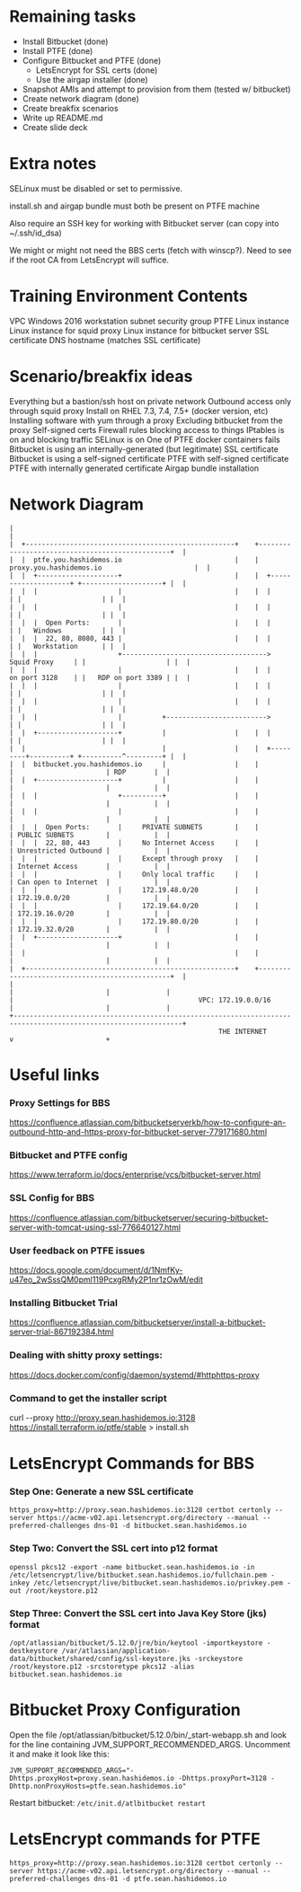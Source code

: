 Remaining tasks
==========================
* Install Bitbucket (done)
* Install PTFE (done)
* Configure Bitbucket and PTFE (done)
  + LetsEncrypt for SSL certs (done)
  + Use the airgap installer (done)
* Snapshot AMIs and attempt to provision from them (tested w/ bitbucket)
* Create network diagram (done)
* Create breakfix scenarios
* Write up README.md
* Create slide deck

Extra notes
==========================
SELinux must be disabled or set to permissive.

install.sh and airgap bundle must both be present on PTFE machine

Also require an SSH key for working with Bitbucket server (can copy into ~/.ssh/id_dsa)

We might or might not need the BBS certs (fetch with winscp?).  Need to see if the root CA from LetsEncrypt will suffice.







Training Environment Contents
==========================
VPC
Windows 2016 workstation
subnet
security group
PTFE Linux instance
Linux instance for squid proxy
Linux instance for bitbucket server
SSL certificate
DNS hostname (matches SSL certificate)

Scenario/breakfix ideas
==========================
Everything but a bastion/ssh host on private network
Outbound access only through squid proxy
Install on RHEL 7.3, 7.4, 7.5+  (docker version, etc)
Installing software with yum through a proxy
Excluding bitbucket from the proxy
Self-signed certs
Firewall rules blocking access to things
IPtables is on and blocking traffic
SELinux is on
One of PTFE docker containers fails
Bitbucket is using an internally-generated (but legitimate) SSL certificate
Bitbucket is using a self-signed certificate
PTFE with self-signed certificate
PTFE with internally generated certificate
Airgap bundle installation

Network Diagram
==========================

```+----------------------------------------------------------------------------------------------------------------+
|                                                                                                                |
|  +----------------------------------------------------+    +------------------------------------------------+  |
|  |  ptfe.you.hashidemos.io                            |    |  proxy.you.hashidemos.io                       |  |
|  |  +--------------------+                            |    |  +--------------------+ +--------------------+ |  |
|  |  |                    |                            |    |  |                    | |                    | |  |
|  |  |                    |                            |    |  |                    | |                    | |  |
|  |  |  Open Ports:       |                            |    |  |                    | |   Windows          | |  |
|  |  |  22, 80, 8080, 443 |                            |    |  |                    | |   Workstation      | |  |
|  |  |                    +------------------------------------>    Squid Proxy     | |                    | |  |
|  |  |                    |                            |    |  |    on port 3128    | |   RDP on port 3389 | |  |
|  |  |                    |                            |    |  |                    | |                    | |  |
|  |  |                    |                            |    |  |                    | |                    | |  |
|  |  |                    |          +------------------------->                    | |                    | |  |
|  |  +--------------------+          |                 |    |  |                    | |                    | |  |
|  |                                  |                 |    |  +---------+----------+ +----------^---------+ |  |
|  |  bitbucket.you.hashidemos.io     |                 |    |            |                       | RDP       |  |
|  |  +--------------------+          |                 |    |            |                       |           |  |
|  |  |                    +----------+                 |    |            |                       |           |  |
|  |  |                    |                            |    |            |                       |           |  |
|  |  |  Open Ports:       |     PRIVATE SUBNETS        |    |            | PUBLIC SUBNETS        |           |  |
|  |  |  22, 80, 443       |     No Internet Access     |    |            | Unrestricted Outbound |           |  |
|  |  |                    |     Except through proxy   |    |            | Internet Access       |           |  |
|  |  |                    |     Only local traffic     |    |            | Can open to Internet  |           |  |
|  |  |                    |     172.19.48.0/20         |    |            | 172.19.0.0/20         |           |  |
|  |  |                    |     172.19.64.0/20         |    |            | 172.19.16.0/20        |           |  |
|  |  |                    |     172.19.80.0/20         |    |            | 172.19.32.0/20        |           |  |
|  |  +--------------------+                            |    |            |                       |           |  |
|  |                                                    |    |            |                       |           |  |
|  +----------------------------------------------------+    +------------------------------------------------+  |
|                                                                         |                       |              |
|                                              VPC: 172.19.0.0/16         |                       |              |
+----------------------------------------------------------------------------------------------------------------+
                                                    THE INTERNET          v                       +
```

Useful links
==========================

### Proxy Settings for BBS
https://confluence.atlassian.com/bitbucketserverkb/how-to-configure-an-outbound-http-and-https-proxy-for-bitbucket-server-779171680.html

### Bitbucket and PTFE config
https://www.terraform.io/docs/enterprise/vcs/bitbucket-server.html

### SSL Config for BBS
https://confluence.atlassian.com/bitbucketserver/securing-bitbucket-server-with-tomcat-using-ssl-776640127.html

### User feedback on PTFE issues
https://docs.google.com/document/d/1NmfKy-u47eo_2wSssQM0pml119PcxgRMy2P1nr1zOwM/edit

### Installing Bitbucket Trial
https://confluence.atlassian.com/bitbucketserver/install-a-bitbucket-server-trial-867192384.html

### Dealing with shitty proxy settings:
https://docs.docker.com/config/daemon/systemd/#httphttps-proxy

### Command to get the installer script
curl --proxy http://proxy.sean.hashidemos.io:3128 https://install.terraform.io/ptfe/stable > install.sh

LetsEncrypt Commands for BBS
==========================
### Step One: Generate a new SSL certificate
`https_proxy=http://proxy.sean.hashidemos.io:3128 certbot certonly --server https://acme-v02.api.letsencrypt.org/directory --manual --preferred-challenges dns-01 -d bitbucket.sean.hashidemos.io`

### Step Two: Convert the SSL cert into p12 format
`openssl pkcs12 -export -name bitbucket.sean.hashidemos.io -in /etc/letsencrypt/live/bitbucket.sean.hashidemos.io/fullchain.pem -inkey /etc/letsencrypt/live/bitbucket.sean.hashidemos.io/privkey.pem -out /root/keystore.p12`

### Step Three: Convert the SSL cert into Java Key Store (jks) format
`/opt/atlassian/bitbucket/5.12.0/jre/bin/keytool -importkeystore -destkeystore /var/atlassian/application-data/bitbucket/shared/config/ssl-keystore.jks -srckeystore /root/keystore.p12 -srcstoretype pkcs12 -alias bitbucket.sean.hashidemos.io`

Bitbucket Proxy Configuration
==========================
Open the file /opt/atlassian/bitbucket/5.12.0/bin/_start-webapp.sh and look for the 
line containing JVM_SUPPORT_RECOMMENDED_ARGS.  Uncomment it and make it look like this:

`JVM_SUPPORT_RECOMMENDED_ARGS="-Dhttps.proxyHost=proxy.sean.hashidemos.io -Dhttps.proxyPort=3128 -Dhttp.nonProxyHosts=ptfe.sean.hashidemos.io"`

Restart bitbucket:
`/etc/init.d/atlbitbucket restart`

LetsEncrypt commands for PTFE
==========================
`https_proxy=http://proxy.sean.hashidemos.io:3128 certbot certonly --server https://acme-v02.api.letsencrypt.org/directory --manual --preferred-challenges dns-01 -d ptfe.sean.hashidemos.io`